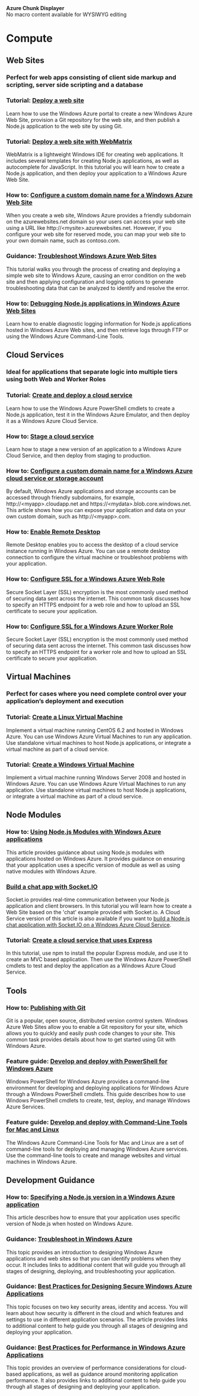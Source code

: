 ﻿<div title="This is rendered content from macro" class="umbMacroHolder" onresizestart="return false;" umbpageid="14783" umbversionid="de7ea696-e398-44ff-abce-f76236d77ce1" ismacro="true" umb_chunkpath="devcenter/Menu" umb_modaltrigger="" umb_chunkurl="" umb_hide="0" umb_chunkname="NodeJSLeft" umb_modalpopup="0" umb_macroalias="AzureChunkDisplayer"><!-- startUmbMacro --><span><strong>Azure Chunk Displayer</strong><br />No macro content available for WYSIWYG editing</span><!-- endUmbMacro --></div>
<h1 id="menu-nodejs-compute">Compute</h1>
<h2>Web Sites</h2>
<h3>Perfect for web apps consisting of client side markup and scripting, server side scripting and a database</h3>

<h3 class="tutorial"><span>Tutorial: </span><a href="/en-us/develop/nodejs/tutorials/create-a-website-(mac)/">Deploy a web site</a></h3>
<p>Learn how to use the Windows Azure portal to create a new Windows Azure Web Site, provision a Git repository for the web site, and then publish a Node.js application to the web site by using Git.</p>

<h3 class="tutorial"><span>Tutorial: </span><a href="/en-us/develop/nodejs/tutorials/web-site-with-webmatrix/">Deploy a web site with WebMatrix</a></h3>
<p>WebMatrix is a lightweight Windows IDE for creating web applications. It includes several templates for creating Node.js applications, as well as autocomplete for JavaScript. In this tutorial you will learn how to create a Node.js application, and then deploy your application to a Windows Azure Web Site.</p>

<h3 class="howto"><span>How to: </span><a href="/en-us/develop/nodejs/common-tasks/custom-dns-web-site/">Configure a custom domain name for a Windows Azure Web Site</a></h3>
<p>When you create a web site, Windows Azure provides a friendly subdomain on the azurewebsites.net domain so your users can access your web site using a URL like http://&lt;mysite&gt;.azurewebsites.net. However, if you configure your web site for reserved mode, you can map your web site to your own domain name, such as contoso.com.</p>

<h3 class="guidance"><span>Guidance: </span><a href="/en-us/develop/nodejs/best-practices/troubleshooting-web-sites/">Troubleshoot Windows Azure Web Sites</a></h3>
<p>This tutorial walks you through the process of creating and deploying a simple web site to Windows Azure, causing an error condition on the web site and then applying configuration and logging options to generate troubleshooting data that can be analyzed to identify and resolve the error.</p>

<h3 class="howto"><span>How to: </span><a href="/en-us/develop/nodejs/how-to-guides/Debug-Website/">Debugging Node.js applications in Windows Azure Web Sites</a></h3>
<p>Learn how to enable diagnostic logging information for Node.js applications hosted in Windows Azure Web sites, and then retrieve logs through FTP or using the Windows Azure Command-Line Tools.</p>

<h2>Cloud Services</h2>
<h3>Ideal for applications that separate logic into multiple tiers using both Web and Worker Roles</h3>

<h3 class="tutorial"><span>Tutorial: </span><a href="/en-us/develop/nodejs/tutorials/getting-started/">Create and deploy a cloud service</a></h3>
<p>Learn how to use the Windows Azure PowerShell cmdlets to create a Node.js application, test it in the Windows Azure Emulator, and then deploy it as a Windows Azure Cloud Service.</p>

<h3 class="howto"><span>How to: </span><a href="/en-us/develop/nodejs/common-tasks/enable-staging-deployment/">Stage a cloud service</a></h3>
<p>Learn how to stage a new version of an application to a Windows Azure Cloud Service, and then deploy from staging to production.</p>

<h3 class="howto"><span>How to: </span><a href="/en-us/develop/nodejs/common-tasks/enable-custom-dns/">Configure a custom domain name for a Windows Azure cloud service or storage account</a></h3>
<p>By default, Windows Azure applications and storage accounts can be accessed through friendly subdomains, for example, http://&lt;myapp&gt;.cloudapp.net and https://&lt;mydata&gt;.blob.core.windows.net. This article shows how you can expose your application and data on your own custom domain, such as http://&lt;myapp&gt;.com.</p>

<h3 class="howto"><span>How to: </span><a href="/en-us/develop/nodejs/common-tasks/enable-remote-desktop/">Enable Remote Desktop</a></h3>
<p>Remote Desktop enables you to access the desktop of a cloud service instance running in Windows Azure. You can use a remote desktop connection to configure the virtual machine or troubleshoot problems with your application.</p>

<h3 class="howto"><span>How to: </span><a href="/en-us/develop/nodejs/common-tasks/enable-ssl/">Configure SSL for a Windows Azure Web Role</a></h3>
<p>Secure Socket Layer (SSL) encryption is the most commonly used method of securing data sent across the internet. This common task discusses how to specify an HTTPS endpoint for a web role and how to upload an SSL certificate to secure your application.</p>

<h3 class="howto"><span>How to: </span><a href="/en-us/develop/nodejs/common-tasks/enable-ssl-worker-role/">Configure SSL for a Windows Azure Worker Role</a></h3>
<p>Secure Socket Layer (SSL) encryption is the most commonly used method of securing data sent across the internet. This common task discusses how to specify an HTTPS endpoint for a worker role and how to upload an SSL certificate to secure your application.</p>

<h2>Virtual Machines</h2>

<h3>Perfect for cases where you need complete control over your application’s deployment and execution</h3>

<h3 class="tutorial"><span>Tutorial: </span><a href="/en-us/develop/nodejs/tutorials/linux-virtual-machine/">Create a Linux Virtual Machine</a></h3>
<p>Implement a virtual machine running CentOS 6.2 and hosted in Windows Azure. You can use Windows Azure Virtual Machines to run any application. Use standalone virtual machines to host Node.js applications, or integrate a virtual machine as part of a cloud service.</p>

<h3 class="tutorial"><span>Tutorial: </span><a href="/en-us/develop/nodejs/tutorials/windows-virtual-machine/">Create a Windows Virtual Machine</a></h3>
<p>Implement a virtual machine running Windows Server 2008 and hosted in Windows Azure. You can use Windows Azure Virtual Machines to run any application. Use standalone virtual machines to host Node.js applications, or integrate a virtual machine as part of a cloud service.</p>

<h2>Node Modules</h2>

<h3 class="howto">How to: <a href="/en-us/develop/nodejs/common-tasks/working-with-node-modules/">Using Node.js Modules with Windows Azure applications</a></h3>
<p>This article provides guidance about using Node.js modules with applications hosted on Windows Azure. It provides guidance on ensuring that your application uses a specific version of module as well as using native modules with Windows Azure.</p>
<h3><a href="/en-us/develop/nodejs/tutorials/website-using-socketio/">Build a chat app with Socket.IO</a></h3>
<p>Socket.io provides real-time communication between your Node.js application and client browsers. In this tutorial you will learn how to create a Web Site based on the 'chat' example provided with Socket.io. A Cloud Service version of this article is also available if you want to <a href="/en-us/develop/nodejs/tutorials/app-using-socketio/">build a Node.js chat application with Socket.IO on a Windows Azure Cloud Service</a>.</p>

<h3 class="tutorial"><span>Tutorial: </span><a href="/en-us/develop/nodejs/tutorials/web-app-with-express/">Create a cloud service that uses Express</a></h3>
<p>In this tutorial, use npm to install the popular Express module, and use it to create an MVC based application. Then use the Windows Azure PowerShell cmdlets to test and deploy the application as a Windows Azure Cloud Service.</p>

<h2>Tools</h2>
<h3 class="howto"><span>How to: </span><a href="/en-us/develop/nodejs/common-tasks/publishing-with-git/">Publishing with Git</a></h3>
<p>Git is a popular, open source, distributed version control system. Windows Azure Web Sites allow you to enable a Git repository for your site, which allows you to quickly and easily push code changes to your site. This common task provides details about how to get started using Git with Windows Azure.</p>

<h3 class="feature"><span>Feature guide: </span><a href="/en-us/develop/nodejs/how-to-guides/powershell-cmdlets/">Develop and deploy with PowerShell for Windows Azure</a></h3>
<p>Windows PowerShell for Windows Azure provides a command-line environment for developing and deploying applications for Windows Azure through a Windows PowerShell cmdlets. This guide describes how to use Windows PowerShell cmdlets to create, test, deploy, and manage Windows Azure Services.</p>

<h3 class="feature"><span>Feature guide: </span><a href="/en-us/develop/nodejs/how-to-guides/command-line-tools/">Develop and deploy with Command-Line Tools for Mac and Linux</a></h3>
<p>The Windows Azure Command-Line Tools for Mac and Linux are a set of command-line tools for deploying and managing Windows Azure services. Use the command-line tools to create and manage websites and virtual machines in Windows Azure.</p>
<h2>Development Guidance</h2>
<h3 class="howto"><span>How to: </span><a href="/en-us/develop/nodejs/common-tasks/specifying-a-node-version/">Specifying a Node.js version in a Windows Azure application</a></h3>
<p>This article describes how to ensure that your application uses specific version of Node.js when hosted on Windows Azure.</p>
<h3 class="guidance"><span>Guidance: </span><a href="/en-us/develop/nodejs/best-practices/troubleshooting/">Troubleshoot in Windows Azure</a></h3>
<p>This topic provides an introduction to designing Windows Azure applications and web sites so that you can identify problems when they occur. It includes links to additional content that will guide you through all stages of designing, deploying, and troubleshooting your application.</p>
<h3 class="guidance"><span>Guidance: </span><a href="/en-us/develop/nodejs/best-practices/security/">Best Practices for Designing Secure Windows Azure Applications</a></h3>
<p>This topic focuses on two key security areas, identity and access. You will learn about how security is different in the cloud and which features and settings to use in different application scenarios. The article provides links to additional content to help guide you through all stages of designing and deploying your application.</p>
<h3 class="guidance"><span>Guidance: </span><a href="/en-us/develop/nodejs/best-practices/performance/">Best Practices for Performance in Windows Azure Applications</a></h3>
<p>This topic provides an overview of performance considerations for cloud-based applications, as well as guidance around monitoring application performance. It also provides links to additional content to help guide you through all stages of designing and deploying your application.</p>